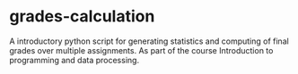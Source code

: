 # grades-calculation
A introductory python script for generating statistics and computing of final grades over multiple assignments. As part of the course Introduction to programming and data processing. 

